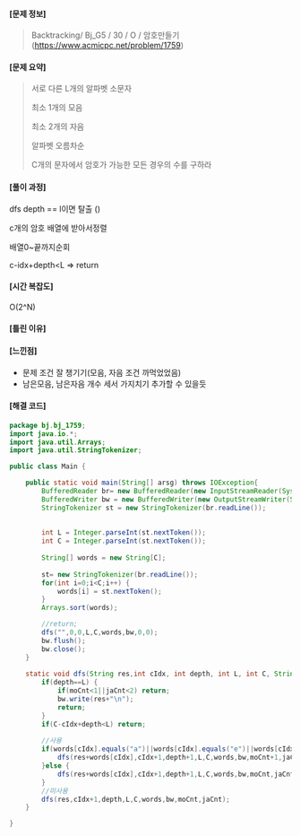 #### [문제 정보]
>  Backtracking/ Bj_G5 / 30 / O / 암호만들기(https://www.acmicpc.net/problem/1759)

#### [문제 요약]

> 서로 다른 L개의 알파벳 소문자
>
> 최소 1개의 모음
>
> 최소 2개의 자음
>
> 알파벳 오름차순
>
> C개의 문자에서 암호가 가능한 모든 경우의 수를 구하라

#### [풀이 과정]

dfs depth == l이면 탈출 ()

c개의 암호 배열에 받아서정렬

배열0~끝까지순회

 c-idx+depth<L => return

#### [시간 복잡도]

O(2^N)

#### [틀린 이유]

#### [느낀점]

- 문제 조건 잘 챙기기(모음, 자음 조건 까먹었었음)
- 남은모음, 남은자음 개수 세서 가지치기 추가할 수 있을듯

#### [해결 코드]
```java
package bj.bj_1759;
import java.io.*;
import java.util.Arrays;
import java.util.StringTokenizer;

public class Main {

	public static void main(String[] arsg) throws IOException{
		BufferedReader br= new BufferedReader(new InputStreamReader(System.in));
		BufferedWriter bw = new BufferedWriter(new OutputStreamWriter(System.out));
		StringTokenizer st = new StringTokenizer(br.readLine());
		
		
		int L = Integer.parseInt(st.nextToken());
		int C = Integer.parseInt(st.nextToken());
		
		String[] words = new String[C];
		
		st= new StringTokenizer(br.readLine());
		for(int i=0;i<C;i++) {
			words[i] = st.nextToken();
		}
		Arrays.sort(words);

		//return;
		dfs("",0,0,L,C,words,bw,0,0);
		bw.flush();
		bw.close();
	}
	
	static void dfs(String res,int cIdx, int depth, int L, int C, String[] words, BufferedWriter bw,int moCnt, int jaCnt) throws IOException {
		if(depth==L) {
			if(moCnt<1||jaCnt<2) return;
			bw.write(res+"\n");
			return;
		}
		if(C-cIdx+depth<L) return;
		
		//사용
		if(words[cIdx].equals("a")||words[cIdx].equals("e")||words[cIdx].equals("i")||words[cIdx].equals("o")||words[cIdx].equals("u")) {
			dfs(res+words[cIdx],cIdx+1,depth+1,L,C,words,bw,moCnt+1,jaCnt);
		}else {
			dfs(res+words[cIdx],cIdx+1,depth+1,L,C,words,bw,moCnt,jaCnt+1);
		}
		//미사용
		dfs(res,cIdx+1,depth,L,C,words,bw,moCnt,jaCnt);
	}

}

```